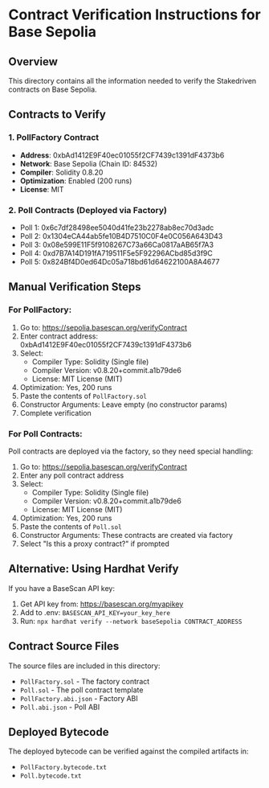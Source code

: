 # Contract Verification Instructions for Base Sepolia

## Overview
This directory contains all the information needed to verify the Stakedriven contracts on Base Sepolia.

## Contracts to Verify

### 1. PollFactory Contract
- **Address**: 0xbAd1412E9F40ec01055f2CF7439c1391dF4373b6
- **Network**: Base Sepolia (Chain ID: 84532)
- **Compiler**: Solidity 0.8.20
- **Optimization**: Enabled (200 runs)
- **License**: MIT

### 2. Poll Contracts (Deployed via Factory)
- Poll 1: 0x6c7df28498ee5040d41fe23b2278ab8ec70d3adc
- Poll 2: 0x1304eCA44ab5fe10B4D7510C0F4e0C056A643D43
- Poll 3: 0x08e599E11F5f9108267C73a66Ca0817aAB65f7A3
- Poll 4: 0xd7B7A14D191fA719511F5e5F92296ACbd85d3f9C
- Poll 5: 0x824Bf4D0ed64Dc05a718bd61d64622100A8A4677

## Manual Verification Steps

### For PollFactory:

1. Go to: https://sepolia.basescan.org/verifyContract
2. Enter contract address: 0xbAd1412E9F40ec01055f2CF7439c1391dF4373b6
3. Select:
   - Compiler Type: Solidity (Single file)
   - Compiler Version: v0.8.20+commit.a1b79de6
   - License: MIT License (MIT)
4. Optimization: Yes, 200 runs
5. Paste the contents of `PollFactory.sol`
6. Constructor Arguments: Leave empty (no constructor params)
7. Complete verification

### For Poll Contracts:

Poll contracts are deployed via the factory, so they need special handling:

1. Go to: https://sepolia.basescan.org/verifyContract
2. Enter any poll contract address
3. Select:
   - Compiler Type: Solidity (Single file)
   - Compiler Version: v0.8.20+commit.a1b79de6
   - License: MIT License (MIT)
4. Optimization: Yes, 200 runs
5. Paste the contents of `Poll.sol`
6. Constructor Arguments: These contracts are created via factory
7. Select "Is this a proxy contract?" if prompted

## Alternative: Using Hardhat Verify

If you have a BaseScan API key:

1. Get API key from: https://basescan.org/myapikey
2. Add to .env: `BASESCAN_API_KEY=your_key_here`
3. Run: `npx hardhat verify --network baseSepolia CONTRACT_ADDRESS`

## Contract Source Files

The source files are included in this directory:
- `PollFactory.sol` - The factory contract
- `Poll.sol` - The poll contract template
- `PollFactory.abi.json` - Factory ABI
- `Poll.abi.json` - Poll ABI

## Deployed Bytecode

The deployed bytecode can be verified against the compiled artifacts in:
- `PollFactory.bytecode.txt`
- `Poll.bytecode.txt`
